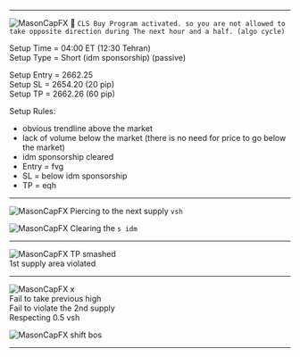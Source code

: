 ___
![MasonCapFX](https://www.tradingview.com/x/YMm0pYK5/ "MasonCapFX")
🔵 `CLS Buy Program activated. so you are not allowed to take opposite direction during The next hour and a half. (algo cycle)`

Setup Time = 04:00 ET (12:30 Tehran)  
Setup Type = Short (idm sponsorship) (passive)  
  
Setup Entry = 2662.25  
Setup SL  = 2654.20 (20 pip)  
Setup TP = 2662.26 (60 pip)  
  
Setup Rules:  
- obvious trendline above the market
- lack of volume below the market (there is no need for price to go below the market)
- idm sponsorship cleared
- Entry = fvg
- SL = below idm sponsorship
- TP = eqh
___
![MasonCapFX](https://www.tradingview.com/x/zUAVgbc0/ "MasonCapFX")
Piercing to the next supply `vsh`

![MasonCapFX](https://www.tradingview.com/x/gibi9FO0/ "MasonCapFX")
Clearing the `s idm`
___
![MasonCapFX](https://www.tradingview.com/x/fyySLul7/ "MasonCapFX")
TP smashed  
1st supply area violated
___
![MasonCapFX](https://www.tradingview.com/x/2oOmXjiW/ "MasonCapFX")
x  
Fail to take previous high  
Fail to violate the 2nd supply   
Respecting 0.5 vsh  

![MasonCapFX](https://www.tradingview.com/x/wyodhqCJ/ "MasonCapFX")
shift
bos
___

